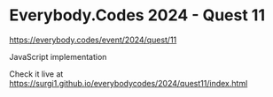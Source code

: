 # Everybody.Codes 2024 - Quest 11

https://everybody.codes/event/2024/quest/11

JavaScript implementation

Check it live at https://surgi1.github.io/everybodycodes/2024/quest11/index.html